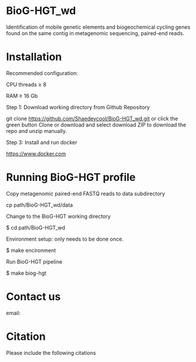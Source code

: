 # BioG-HGT_wd
Identification of mobile genetic elements and biogeochemical cycling genes found on the same contig in metagenomic sequencing, paired-end reads. 

# Installation
Recommended configuration:

CPU threads ≥ 8

RAM ≥ 16 Gb

Step 1: Download working directory from Github Repository

git clone https://github.com/Shaedeycool/BioG-HGT_wd.git or click the green button Clone or download and select download ZIP to download the repo and unzip manually.

Step 3: Install and run docker

https://www.docker.com

# Running BioG-HGT profile 

Copy metagenomic paired-end FASTQ reads to data subdirectory

cp <reads> path/BioG-HGT_wd/data

Change to the BioG-HGT working directory

$ cd path/BioG-HGT_wd

Environment setup: only needs to be done once.

$ make encironment

Run BioG-HGT pipeline

$ make biog-hgt

# Contact us

email: 

# Citation
Please include the following citations 
